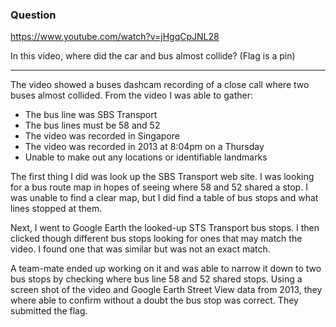 ### Question
https://www.youtube.com/watch?v=jHgqCpJNL28

In this video, where did the car and bus almost collide? (Flag is a pin)

----------------------------------------------------

The video showed a buses dashcam recording of a close call where two buses almost collided. From the video I was able to gather:
-	The bus line was SBS Transport 
-	The bus lines must be 58 and 52
-	The video was recorded in Singapore
-	The video was recorded in 2013 at 8:04pm on a Thursday
-	Unable to make out any locations or identifiable landmarks
 
The first thing I did was look up the SBS Transport web site. I was looking for a bus route map in hopes of seeing where 58 and 52 shared a stop. I was unable to find a clear map, but I did find a table of bus stops and what lines stopped at them.

Next, I went to Google Earth the looked-up STS Transport bus stops. I then clicked though different bus stops looking for ones that may match the video. I found one that was similar but was not an exact match.

A team-mate ended up working on it and was able to narrow it down to two bus stops by checking where bus line 58 and 52 shared stops. Using a screen shot of the video and Google Earth Street View data from 2013, they where able to confirm without a doubt the bus stop was correct. They submitted the flag. 
